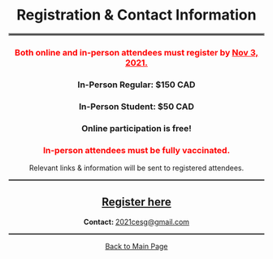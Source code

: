 <h1 align = "center"><strong>Registration &amp; Contact Information</strong></h1>
<hr style="border:2px solid gray"> 
<h3 align = "center"><span style = "color:red"><strong>Both online and in-person attendees must register by <u>Nov 3, 2021.</u></strong></span></h3>
<h3 align = "center"><strong>In-Person Regular: </strong>$150 CAD</h3>
<h3 align = "center"><strong>In-Person Student: </strong>$50 CAD</h3>
<h3 align = "center"><strong>Online participation is free!</strong></h3>
<h3 align = "center"><span style = "color:red"><strong>In-person attendees must be fully vaccinated.</strong></span></h3>
<p align = "center">Relevant links &amp; information will be sent to registered attendees.</p>
<hr style="border:1px solid gray"> 
<h2 align = "center"><a href = "https://events.eply.com/CanadianEconometricsStudyGroup3364184" target = "_blank">Register here</a></h2>
<p align = "center"><strong>Contact: </strong><a href="mailto:2021cesg@gmail.com">2021cesg@gmail.com</a></p>
<hr style="border:1px solid gray"> 
<p align = "center"><a href = "index.html">Back to Main Page</a></p>
